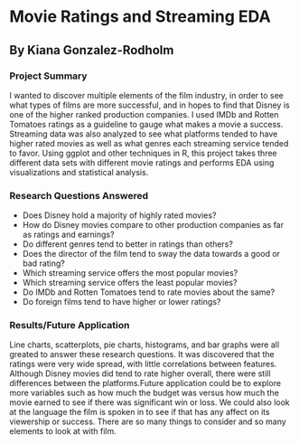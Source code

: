 # Movie Ratings and Streaming EDA
## By Kiana Gonzalez-Rodholm
### Project Summary
I wanted to discover multiple elements of the film industry, in order to see what types of films are more successful, and in hopes to find that Disney is one of the higher ranked production companies. I used IMDb and Rotten Tomatoes ratings as a guideline to gauge what makes a movie a success. Streaming data was also analyzed to see what platforms tended to have higher rated movies as well as what genres each streaming service tended to favor. Using ggplot and other techniques in R, this project takes three different data sets with different movie ratings and performs EDA using visualizations and statistical analysis.

### Research Questions Answered
*	Does Disney hold a majority of highly rated movies?
*	How do Disney movies compare to other production companies as far as ratings and earnings?
*	Do different genres tend to better in ratings than others?
*	Does the director of the film tend to sway the data towards a good or bad rating?
*	Which streaming service offers the most popular movies?
*	Which streaming service offers the least popular movies?
*	Do IMDb and Rotten Tomatoes tend to rate movies about the same?
*	Do foreign films tend to have higher or lower ratings?

### Results/Future Application
Line charts, scatterplots, pie charts, histograms, and bar graphs were all greated to answer these research questions. It was discovered that the ratings were very wide spread, with little correlations between features. Although Disney movies did tend to rate higher overall, there were still differences between the platforms.Future application could be to explore more variables such as how much the budget was versus how much the movie earned to see if there was significant win or loss. We could also look at the language the film is spoken in to see if that has any affect on its viewership or success. There are so many things to consider and so many elements to look at with film.
